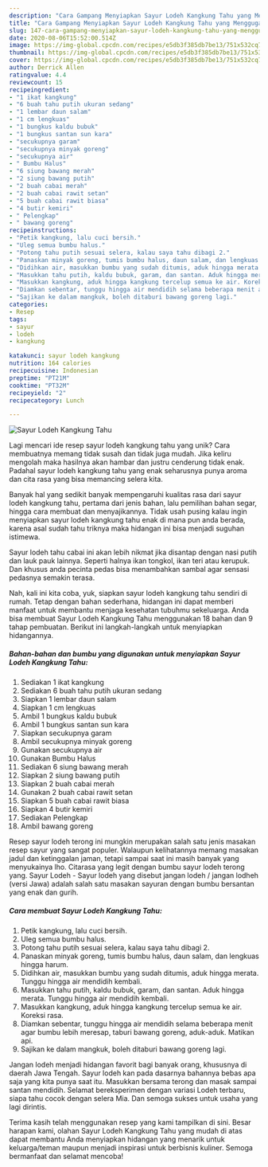 ```yaml
---
description: "Cara Gampang Menyiapkan Sayur Lodeh Kangkung Tahu yang Menggugah Selera"
title: "Cara Gampang Menyiapkan Sayur Lodeh Kangkung Tahu yang Menggugah Selera"
slug: 147-cara-gampang-menyiapkan-sayur-lodeh-kangkung-tahu-yang-menggugah-selera
date: 2020-08-06T15:52:00.514Z
image: https://img-global.cpcdn.com/recipes/e5db3f385db7be13/751x532cq70/sayur-lodeh-kangkung-tahu-foto-resep-utama.jpg
thumbnail: https://img-global.cpcdn.com/recipes/e5db3f385db7be13/751x532cq70/sayur-lodeh-kangkung-tahu-foto-resep-utama.jpg
cover: https://img-global.cpcdn.com/recipes/e5db3f385db7be13/751x532cq70/sayur-lodeh-kangkung-tahu-foto-resep-utama.jpg
author: Derrick Allen
ratingvalue: 4.4
reviewcount: 15
recipeingredient:
- "1 ikat kangkung"
- "6 buah tahu putih ukuran sedang"
- "1 lembar daun salam"
- "1 cm lengkuas"
- "1 bungkus kaldu bubuk"
- "1 bungkus santan sun kara"
- "secukupnya garam"
- "secukupnya minyak goreng"
- "secukupnya air"
- " Bumbu Halus"
- "6 siung bawang merah"
- "2 siung bawang putih"
- "2 buah cabai merah"
- "2 buah cabai rawit setan"
- "5 buah cabai rawit biasa"
- "4 butir kemiri"
- " Pelengkap"
- " bawang goreng"
recipeinstructions:
- "Petik kangkung, lalu cuci bersih."
- "Uleg semua bumbu halus."
- "Potong tahu putih sesuai selera, kalau saya tahu dibagi 2."
- "Panaskan minyak goreng, tumis bumbu halus, daun salam, dan lengkuas hingga harum."
- "Didihkan air, masukkan bumbu yang sudah ditumis, aduk hingga merata. Tunggu hingga air mendidih kembali."
- "Masukkan tahu putih, kaldu bubuk, garam, dan santan. Aduk hingga merata. Tunggu hingga air mendidih kembali."
- "Masukkan kangkung, aduk hingga kangkung tercelup semua ke air. Koreksi rasa."
- "Diamkan sebentar, tunggu hingga air mendidih selama beberapa menit agar bumbu lebih meresap, taburi bawang goreng, aduk-aduk. Matikan api."
- "Sajikan ke dalam mangkuk, boleh ditaburi bawang goreng lagi."
categories:
- Resep
tags:
- sayur
- lodeh
- kangkung

katakunci: sayur lodeh kangkung 
nutrition: 164 calories
recipecuisine: Indonesian
preptime: "PT21M"
cooktime: "PT32M"
recipeyield: "2"
recipecategory: Lunch

---
```



![Sayur Lodeh Kangkung Tahu](https://img-global.cpcdn.com/recipes/e5db3f385db7be13/751x532cq70/sayur-lodeh-kangkung-tahu-foto-resep-utama.jpg)

Lagi mencari ide resep sayur lodeh kangkung tahu yang unik? Cara membuatnya memang tidak susah dan tidak juga mudah. Jika keliru mengolah maka hasilnya akan hambar dan justru cenderung tidak enak. Padahal sayur lodeh kangkung tahu yang enak seharusnya punya aroma dan cita rasa yang bisa memancing selera kita.

Banyak hal yang sedikit banyak mempengaruhi kualitas rasa dari sayur lodeh kangkung tahu, pertama dari jenis bahan, lalu pemilihan bahan segar, hingga cara membuat dan menyajikannya. Tidak usah pusing kalau ingin menyiapkan sayur lodeh kangkung tahu enak di mana pun anda berada, karena asal sudah tahu triknya maka hidangan ini bisa menjadi suguhan istimewa.

Sayur lodeh tahu cabai ini akan lebih nikmat jika disantap dengan nasi putih dan lauk pauk lainnya. Seperti halnya ikan tongkol, ikan teri atau kerupuk. Dan khusus anda pecinta pedas bisa menambahkan sambal agar sensasi pedasnya semakin terasa.


Nah, kali ini kita coba, yuk, siapkan sayur lodeh kangkung tahu sendiri di rumah. Tetap dengan bahan sederhana, hidangan ini dapat memberi manfaat untuk membantu menjaga kesehatan tubuhmu sekeluarga. Anda bisa membuat Sayur Lodeh Kangkung Tahu menggunakan 18 bahan dan 9 tahap pembuatan. Berikut ini langkah-langkah untuk menyiapkan hidangannya.

<!--inarticleads1-->

##### Bahan-bahan dan bumbu yang digunakan untuk menyiapkan Sayur Lodeh Kangkung Tahu:

1. Sediakan 1 ikat kangkung
1. Sediakan 6 buah tahu putih ukuran sedang
1. Siapkan 1 lembar daun salam
1. Siapkan 1 cm lengkuas
1. Ambil 1 bungkus kaldu bubuk
1. Ambil 1 bungkus santan sun kara
1. Siapkan secukupnya garam
1. Ambil secukupnya minyak goreng
1. Gunakan secukupnya air
1. Gunakan  Bumbu Halus
1. Sediakan 6 siung bawang merah
1. Siapkan 2 siung bawang putih
1. Siapkan 2 buah cabai merah
1. Gunakan 2 buah cabai rawit setan
1. Siapkan 5 buah cabai rawit biasa
1. Siapkan 4 butir kemiri
1. Sediakan  Pelengkap
1. Ambil  bawang goreng


Resep sayur lodeh terong ini mungkin merupakan salah satu jenis masakan resep sayur yang sangat populer. Walaupun kelihatannya memang masakan jadul dan ketinggalan jaman, tetapi sampai saat ini masih banyak yang menyukainya lho. Citarasa yang legit dengan bumbu sayur lodeh terong yang. Sayur Lodeh - Sayur lodeh yang disebut jangan lodeh / jangan lodheh (versi Jawa) adalah salah satu masakan sayuran dengan bumbu bersantan yang enak dan gurih. 

<!--inarticleads2-->

##### Cara membuat Sayur Lodeh Kangkung Tahu:

1. Petik kangkung, lalu cuci bersih.
1. Uleg semua bumbu halus.
1. Potong tahu putih sesuai selera, kalau saya tahu dibagi 2.
1. Panaskan minyak goreng, tumis bumbu halus, daun salam, dan lengkuas hingga harum.
1. Didihkan air, masukkan bumbu yang sudah ditumis, aduk hingga merata. Tunggu hingga air mendidih kembali.
1. Masukkan tahu putih, kaldu bubuk, garam, dan santan. Aduk hingga merata. Tunggu hingga air mendidih kembali.
1. Masukkan kangkung, aduk hingga kangkung tercelup semua ke air. Koreksi rasa.
1. Diamkan sebentar, tunggu hingga air mendidih selama beberapa menit agar bumbu lebih meresap, taburi bawang goreng, aduk-aduk. Matikan api.
1. Sajikan ke dalam mangkuk, boleh ditaburi bawang goreng lagi.


Jangan lodeh menjadi hidangan favorit bagi banyak orang, khususnya di daerah Jawa Tengah. Sayur lodeh kan pada dasarnya bahannya bebas apa saja yang kita punya saat itu. Masukkan bersama terong dan masak sampai santan mendidih. Selamat bereksperimen dengan variasi Lodeh terbaru, siapa tahu cocok dengan selera Mia. Dan semoga sukses untuk usaha yang lagi dirintis. 

Terima kasih telah menggunakan resep yang kami tampilkan di sini. Besar harapan kami, olahan Sayur Lodeh Kangkung Tahu yang mudah di atas dapat membantu Anda menyiapkan hidangan yang menarik untuk keluarga/teman maupun menjadi inspirasi untuk berbisnis kuliner. Semoga bermanfaat dan selamat mencoba!
